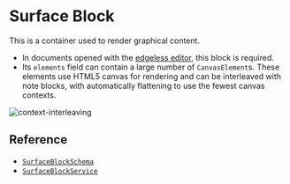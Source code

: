 # Surface Block

This is a container used to render graphical content.

- In documents opened with the [edgeless editor](../editors/edgeless-editor), this block is required.
- Its `elements` field can contain a large number of `CanvasElement`s. These elements use HTML5 canvas for rendering and can be interleaved with note blocks, with automatically flattening to use the fewest canvas contexts.

![context-interleaving](../../images/context-interleaving.png)

## Reference

- [`SurfaceBlockSchema`](/api/@algogrind/blocks/variables/SurfaceBlockSchema.html)
- [`SurfaceBlockService`](/api/@algogrind/blocks/classes/SurfaceBlockService.html)

